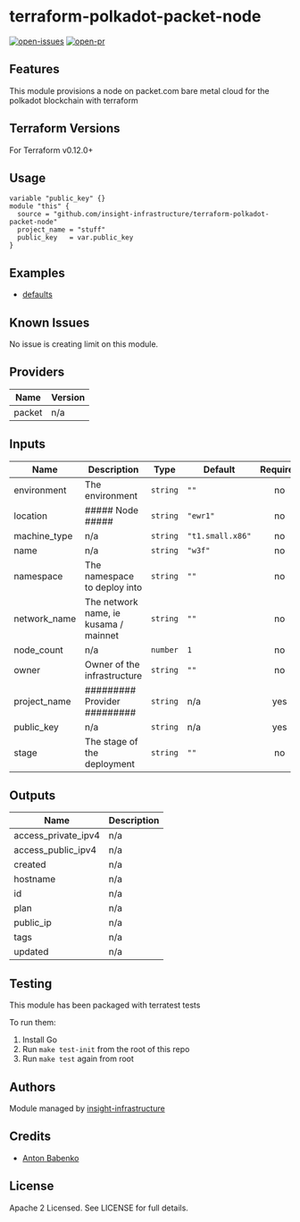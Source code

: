 # terraform-polkadot-packet-node

[![open-issues](https://img.shields.io/github/issues-raw/insight-infrastructure/terraform-polkadot-packet-node?style=for-the-badge)](https://github.com/insight-infrastructure/terraform-polkadot-packet-node/issues)
[![open-pr](https://img.shields.io/github/issues-pr-raw/insight-infrastructure/terraform-polkadot-packet-node?style=for-the-badge)](https://github.com/insight-infrastructure/terraform-polkadot-packet-node/pulls)

## Features

This module provisions a node on packet.com bare metal cloud for the polkadot blockchain with terraform

## Terraform Versions

For Terraform v0.12.0+

## Usage

```
variable "public_key" {}
module "this" {
  source = "github.com/insight-infrastructure/terraform-polkadot-packet-node"
  project_name = "stuff"
  public_key   = var.public_key
}
```
## Examples

- [defaults](https://github.com/robc-io/terraform-polkadot-packet-node/tree/master/examples/defaults)

## Known  Issues
No issue is creating limit on this module.

<!-- BEGINNING OF PRE-COMMIT-TERRAFORM DOCS HOOK -->
## Providers

| Name | Version |
|------|---------|
| packet | n/a |

## Inputs

| Name | Description | Type | Default | Required |
|------|-------------|------|---------|:-----:|
| environment | The environment | `string` | `""` | no |
| location | ##### Node ##### | `string` | `"ewr1"` | no |
| machine\_type | n/a | `string` | `"t1.small.x86"` | no |
| name | n/a | `string` | `"w3f"` | no |
| namespace | The namespace to deploy into | `string` | `""` | no |
| network\_name | The network name, ie kusama / mainnet | `string` | `""` | no |
| node\_count | n/a | `number` | `1` | no |
| owner | Owner of the infrastructure | `string` | `""` | no |
| project\_name | ######### Provider ######### | `string` | n/a | yes |
| public\_key | n/a | `string` | n/a | yes |
| stage | The stage of the deployment | `string` | `""` | no |

## Outputs

| Name | Description |
|------|-------------|
| access\_private\_ipv4 | n/a |
| access\_public\_ipv4 | n/a |
| created | n/a |
| hostname | n/a |
| id | n/a |
| plan | n/a |
| public\_ip | n/a |
| tags | n/a |
| updated | n/a |

<!-- END OF PRE-COMMIT-TERRAFORM DOCS HOOK -->

## Testing
This module has been packaged with terratest tests

To run them:

1. Install Go
2. Run `make test-init` from the root of this repo
3. Run `make test` again from root

## Authors

Module managed by [insight-infrastructure](https://github.com/robc-io)

## Credits

- [Anton Babenko](https://github.com/antonbabenko)

## License

Apache 2 Licensed. See LICENSE for full details.